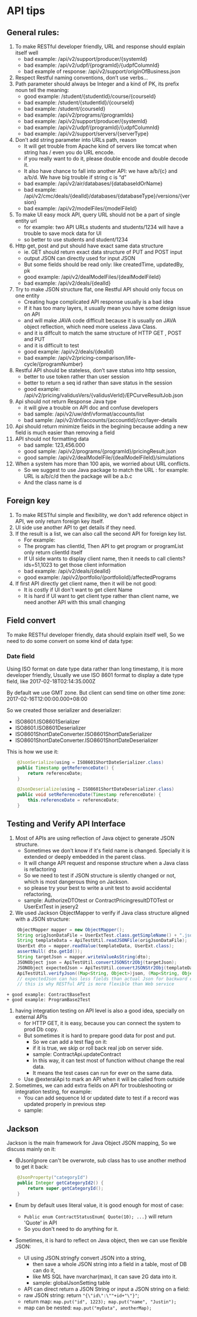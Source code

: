 # API tips

## General rules:
1.	To make RESTful developer friendly, URL and response should explain itself well	
	+ bad example: /api/v2/support/producer/{systemId}
	+ bad example: /api/v2/udpf/{programId}/{udpfColumnId}	
	+ bad example of response: /api/v2/support/originOfBusiness.json
1.	Respect Restful naming conventions, don’t use verbs…
1.	Path parameter should always be Integer and a kind of PK, its prefix noun tell the meaning:
	+ good example: /student/{studentId}/course/{courseId}
	+ bad example: /student/{studentId}/{courseId}
	+ bad example: /student/{courseId}
	+ bad example: /api/v2/programs/{programIds}
	+ bad example: /api/v2/support/producer/{systemId}
	+ bad example: /api/v2/udpf/{programId}/{udpfColumnId}
	+ bad example: /api/v2/support/servers/{serverType}
1.	Don’t add string parameter into URLs path, reason
	+ It will get trouble from Apache kind of servers like tomcat when string has / even you do URL encode. 
	+ if you really want to do it, please double encode and double decode it. 
	+ It also have chance to fall into another API:  we have a/b/{c} and a/b/d. We have big trouble if string c is “d”	
	+ bad example: /api/v2/air/databases/{databaseIdOrName}
	+ bad example: /api/v2/cmc/deals/{dealId}/databases/{databaseType}/versions/{version}
	+ bad example: /api/v2/modelFiles/{modelFileId}
1.	To make UI easy mock API, query URL should not be a part of single entity url
	+ for example: two API URLs students and students/1234 will have a trouble to save mock data for UI
	+ so better to use students and student/1234
1.	Http get, post and put should have exact same data structure
	+ ie. GET should return exact data structure of PUT and POST input
	+ output JSON can directly used for input JSON	
	+ But some fields should be read only: like createdTime, updatedBy, pk 
	+ good example:  /api/v2/dealModelFiles/{dealModelFileId}
	+ bad example:  /api/v2/deals/{dealId}
1.	Try to make JSON structure flat, one Restful API should only focus on one entity
	+ Creating huge complicated API response usually is a bad idea
	+ If it has too many layers, it usually mean you have some design issue on API 
	+ and will make JAVA code difficult because it is usually on JAVA object reflection, which need more useless Java Class.
	+ and it is diffcult to match the same structure of HTTP GET , POST and PUT
	+ and it is difficult to test 
	+ good example:  /api/v2/deals/{dealId}
	+ bad example:  /api/v2/pricing-comparison/life-cycle/{programNumber}	
1.	Restful API should be stateless, don’t save status into http session, 
	+ better to use token rather than user session
	+ better to return a seq id rather than save status in the session
	+ good example: /api/v2/pricing/validusVers/{validusVerId}/EPCurveResultJob.json
1.	Api should not return Response Java type
	+ it will give a trouble on API doc and confuse developers
	+ bad sample: /api/v2/uw/dnf/vformat/accounts/list 
	+ bad sample: /api/v2/dnf/accounts/{accountId}/ccr/layer-details
1.	Api should return minimize fields in the begining because adding a new field is much easier than removing a field
1.	API should not formatting data
	+ bad sample: 123,456.000	
	+ good sample: /api/v2/programs/{programId}/pricingResult.json
	+ good sample: /api/v2/dealModelFile/{dealModelFileId}/simulations
1.	When a system has more than 100 apis, we worried about URL conflicts.
	+ So we suggest to use Java package to match the URL :  for example: URL is a/b/c/d then the package will be a.b.c
	+ And the class name is d

	
## Foreign key
1.	To make RESTful simple and flexibility, we don't add reference object in API, we only return foreign key itself.
1.	UI side use another API to get details if they need.
1.	If the result is a list, we can also call the second API for foreign key list.
	+ For example:
	+ The program has clientId, Then API to get program or programList only return clientId itself
	+ If UI side wants to display client name, then it needs to call  clients?ids=51,1023 to get those client information
	+ bad example: /api/v2/deals/{dealId}
	+ good example: /api/v2/portfolio/{portfolioId}/affectedPrograms
1.	If first API directly get client name, then it will be not good:
	+ It is costly if UI don't want to get client Name
	+ It is hard if UI want to get client type rather than client name, we need another API with this small changing
	
	
## Field convert
To make RESTful developer friendly, data should explain itself well, So we need to do some convert on some kind of data type:

### Date field
Using ISO format on date type data rather than long timestamp, it is more developer friendly, 
Usually we use ISO 8601 format to display a date type field, like 2017-02-18T02:14:35.000Z

By default we use GMT zone. But client can send time on other time zone:  2017-02-16T12:00:00.000+08:00

So we created those serializer and deserializer:
+ ISO8601.ISO8601Serializer
+ ISO8601.ISO8601Deserializer
+ ISO8601ShortDateConverter.ISO8601ShortDateSerializer
+ ISO8601ShortDateConverter.ISO8601ShortDateDeserializer

 
This is how we use it:
```java
	@JsonSerialize(using = ISO8601ShortDateSerializer.class)
	public Timestamp getReferenceDate() {	
		return referenceDate;
	}
```
 
```java
	@JsonDeserialize(using = ISO8601ShortDateDeserializer.class)
	public void setReferenceDate(Timestamp referenceDate) {
		this.referenceDate = referenceDate;
	}	
```	

## Testing and Verify API Interface
1.	Most of APIs are using reflection of Java object to generate JSON structure. 
	+ Sometimes we don't know if it's field name is changed. Specially it is extended or deeply embedded in the parent class.
	+ It will change API request and response structure when a Java class is refactoring
 	+ So we need to test if JSON structure is silently changed or not, which is most dangerous thing on Jackson.
	+ so please try your best to write a unit test to avoid accidental refactoring,
	+ sample: AuthorizeDTOtest or ContractPricingresultDTOTest or UserExtTest in jesery2
1.	We used Jackson ObjectMapper to verify if Java class structure aligned with a JSON structure:
```java
    ObjectMapper mapper = new ObjectMapper();    	
    String origJsonDataFile = UserExtTest.class.getSimpleName() + ".json";
    String templateData = ApiTestUtil.readJSONFile(origJsonDataFile);
    UserExt dto = mapper.readValue(templateData, UserExt.class);        
    assertNull( dto.getId());
    String targetJson = mapper.writeValueAsString(dto);        
    JSONObject json = ApiTestUtil.convertJSONStr2Obj(targetJson);
    JSONObject expectedJson = ApiTestUtil.convertJSONStr2Obj(templateData);
    ApiTestUtil.verifyJson((Map<String, Object>)json, (Map<String, Object>)expectedJson);
	// expectedJson can has less fields than actual Json for backward compatibility
	// this is why RESTful API is more flexible than Web service  
```	
	+ good example: ContractBaseTest
	+ good example: ProgramBase2Test
1.	having integration testing on API level is also a good idea, specially on external APIs
	+ for HTTP GET, it is easy, because you can connect the system to prod Db copy. 
	+ But sometimes it is hard to prepare good data for post and put. 
		+ So we can add a test flag on it: 
		+ if it is true, we skip or roll back real job on server side. 
		+ sample: ContractApi.updateContract
		+ In this way, it can test most of function without change the real data.
		+ It means the test cases can run for ever on the same data.
	+ Use @exteralApi to mark an API when it will be called from outside
1.	Sometimes, we can add extra fields on API for troubleshooting or integration testing, for example: 
	+ You can add sequence Id or updated date to test if a record was updated properly in previous step
	+ sample:
		
## Jackson
Jackson is the main framework for Java Object JSON mapping, So we discuss mainly on it:

+ @JsonIgnore can't be overwrote, sub class has to use another method to get it back:	        
```java
    @JsonProperty("categoryId")
    public Integer getCategoryId2() {
        return super.getCategoryId();
    }
```
+ Enum by default uses literal value, it is good enough for most of case:
	+ `Public enum ContractStatusEnum{ Quote(10); ...}` will return 'Quote' in API
	+ So you don't need to do anything for it.

+ Sometimes, it is hard to reflect on Java object, then we can use flexible JSON:
	+ UI using JSON.stringfy convert JSON into a string, 
		+ then save a whole JSON string into a field in a table, most of DB can do it, 
		+ like MS SQL have nvarchar(max), it can save 2G data into it.
		+ sample: globalJsonSetting table
	+ API can direct return a JSON String or input a JSON string on a field:
	+ raw JSON string: return `"{\"id\":\""+id+"\"}"`;
	+ return map: `map.put("id", 1223); map.put("name", "Justin");` 
	+ map can be nested: `map.put("myData", anotherMap);`

